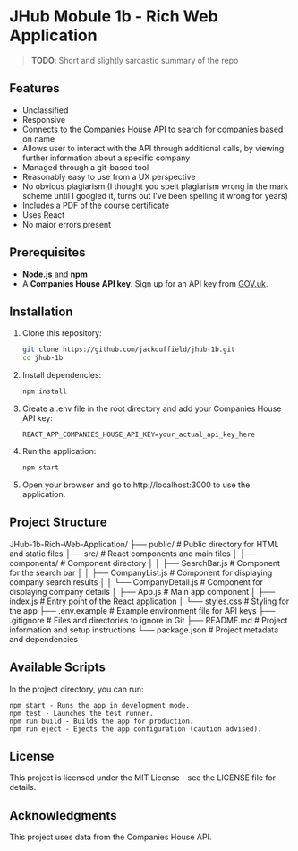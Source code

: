 # JHub Mobule 1b - Rich Web Application


> **TODO**: Short and slightly sarcastic summary of the repo

## Features

- Unclassified
- Responsive
- Connects to the Companies House API to search for companies based on name
- Allows user to interact with the API through additional calls, by viewing further information about a specific company
- Managed through a git-based tool
- Reasonably easy to use from a UX perspective
- No obvious plagiarism (I thought you spelt plagiarism wrong in the mark scheme until I googled it, turns out I've been spelling it wrong for years)
- Includes a PDF of the course certificate
- Uses React
- No major errors present

## Prerequisites

- **Node.js** and **npm**
- A **Companies House API key**. Sign up for an API key from [GOV.uk](https://developer-specs.company-information.service.gov.uk/guides/quickStart).

## Installation

1. Clone this repository:

   ```bash
   git clone https://github.com/jackduffield/jhub-1b.git
   cd jhub-1b
   ```
2. Install dependencies:

   ```bash
   npm install
   ```

3. Create a .env file in the root directory and add your Companies House API key:
   
   ```
   REACT_APP_COMPANIES_HOUSE_API_KEY=your_actual_api_key_here
   ```

4. Run the application:

   ```bash
   npm start
   ```

5. Open your browser and go to http://localhost:3000 to use the application.

## Project Structure

JHub-1b-Rich-Web-Application/
├── public/                     # Public directory for HTML and static files
├── src/                        # React components and main files
│   ├── components/             # Component directory
│   │   ├── SearchBar.js        # Component for the search bar
│   │   ├── CompanyList.js      # Component for displaying company search results
│   │   └── CompanyDetail.js    # Component for displaying company details
│   ├── App.js                  # Main app component
│   ├── index.js                # Entry point of the React application
│   └── styles.css              # Styling for the app
├── .env.example                # Example environment file for API keys
├── .gitignore                  # Files and directories to ignore in Git
├── README.md                   # Project information and setup instructions
└── package.json                # Project metadata and dependencies

## Available Scripts

In the project directory, you can run:

    npm start - Runs the app in development mode.
    npm test - Launches the test runner.
    npm run build - Builds the app for production.
    npm run eject - Ejects the app configuration (caution advised).

## License

This project is licensed under the MIT License - see the LICENSE file for details.

## Acknowledgments

This project uses data from the Companies House API.